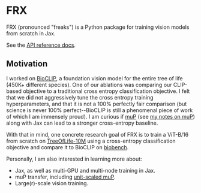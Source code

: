 # FRX

FRX (pronounced "freaks") is a Python package for training vision models from scratch in Jax.

See the [API reference docs](https://samuelstevens.me/frx/).

## Motivation

I worked on [BioCLIP](https://imageomics.github.io/bioclip/), a foundation vision model for the entire tree of life (450K+ different species).
One of our ablations was comparing our CLIP-based objective to a traditional cross entropy classification objective.
I felt that we did not aggressively tune the cross entropy training hyperparameters, and that it is not a 100% perfectly fair comparison (but science is never 100% perfect--BioCLIP is still a phenomenal piece of work of which I am immensely proud).
I am curious if [muP](https://github.com/microsoft/mup?tab=readme-ov-file#checking-correctness-of-parametrization) (see [my notes on muP](https://samuelstevens.me/writing/mup)) along with Jax can lead to a stronger cross-entropy baseline.

With that in mind, one concrete research goal of FRX is to train a ViT-B/16 from scratch on [TreeOfLife-10M](https://huggingface.co/datasets/imageomics/TreeOfLife-10M) using a cross-entropy classification objective and compare it to BioCLIP on [biobench](https://github.com/samuelstevens/biobench).

Personally, I am also interested in learning more about:

* Jax, as well as multi-GPU and multi-node training in Jax.
* muP transfer, including [unit-scaled muP](https://arxiv.org/abs/2407.17465).
* Large(r)-scale vision training.
